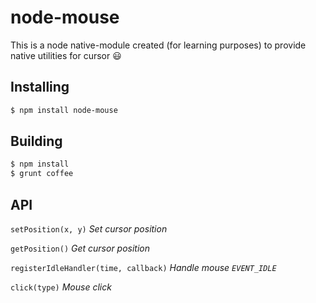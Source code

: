 # node-mouse
This is a node native-module created (for learning purposes) to provide native utilities for cursor :smiley:

## Installing
```bash
$ npm install node-mouse
```

## Building
```bash
$ npm install
$ grunt coffee
```

## API
``setPosition(x, y)`` *Set cursor position*

``getPosition()`` *Get cursor position*

``registerIdleHandler(time, callback)`` *Handle mouse ``EVENT_IDLE``*

``click(type)`` *Mouse click*
